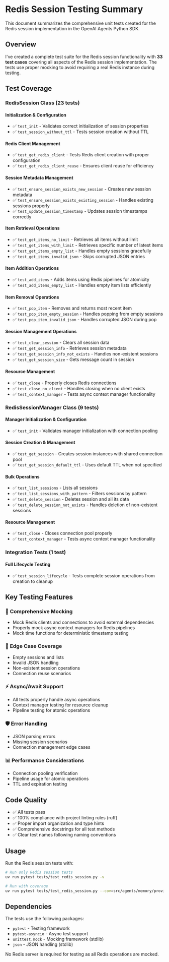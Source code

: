 # Redis Session Testing Summary

This document summarizes the comprehensive unit tests created for the Redis session implementation in the OpenAI Agents Python SDK.

## Overview

I've created a complete test suite for the Redis session functionality with **33 test cases** covering all aspects of the Redis session implementation. The tests use proper mocking to avoid requiring a real Redis instance during testing.

## Test Coverage

### RedisSession Class (23 tests)

#### Initialization & Configuration
- ✅ `test_init` - Validates correct initialization of session properties
- ✅ `test_session_without_ttl` - Tests session creation without TTL

#### Redis Client Management
- ✅ `test_get_redis_client` - Tests Redis client creation with proper configuration
- ✅ `test_get_redis_client_reuse` - Ensures client reuse for efficiency

#### Session Metadata Management
- ✅ `test_ensure_session_exists_new_session` - Creates new session metadata
- ✅ `test_ensure_session_exists_existing_session` - Handles existing sessions properly
- ✅ `test_update_session_timestamp` - Updates session timestamps correctly

#### Item Retrieval Operations
- ✅ `test_get_items_no_limit` - Retrieves all items without limit
- ✅ `test_get_items_with_limit` - Retrieves specific number of latest items
- ✅ `test_get_items_empty_list` - Handles empty sessions gracefully
- ✅ `test_get_items_invalid_json` - Skips corrupted JSON entries

#### Item Addition Operations
- ✅ `test_add_items` - Adds items using Redis pipelines for atomicity
- ✅ `test_add_items_empty_list` - Handles empty item lists efficiently

#### Item Removal Operations
- ✅ `test_pop_item` - Removes and returns most recent item
- ✅ `test_pop_item_empty_session` - Handles popping from empty sessions
- ✅ `test_pop_item_invalid_json` - Handles corrupted JSON during pop

#### Session Management Operations
- ✅ `test_clear_session` - Clears all session data
- ✅ `test_get_session_info` - Retrieves session metadata
- ✅ `test_get_session_info_not_exists` - Handles non-existent sessions
- ✅ `test_get_session_size` - Gets message count in session

#### Resource Management
- ✅ `test_close` - Properly closes Redis connections
- ✅ `test_close_no_client` - Handles closing when no client exists
- ✅ `test_context_manager` - Tests async context manager functionality

### RedisSessionManager Class (9 tests)

#### Manager Initialization & Configuration
- ✅ `test_init` - Validates manager initialization with connection pooling

#### Session Creation & Management
- ✅ `test_get_session` - Creates session instances with shared connection pool
- ✅ `test_get_session_default_ttl` - Uses default TTL when not specified

#### Bulk Operations
- ✅ `test_list_sessions` - Lists all sessions
- ✅ `test_list_sessions_with_pattern` - Filters sessions by pattern
- ✅ `test_delete_session` - Deletes session and all its data
- ✅ `test_delete_session_not_exists` - Handles deletion of non-existent sessions

#### Resource Management
- ✅ `test_close` - Closes connection pool properly
- ✅ `test_context_manager` - Tests async context manager functionality

### Integration Tests (1 test)

#### Full Lifecycle Testing
- ✅ `test_session_lifecycle` - Tests complete session operations from creation to cleanup

## Key Testing Features

### 🎯 **Comprehensive Mocking**
- Mock Redis clients and connections to avoid external dependencies
- Properly mock async context managers for Redis pipelines
- Mock time functions for deterministic timestamp testing

### 🔧 **Edge Case Coverage**
- Empty sessions and lists
- Invalid JSON handling
- Non-existent session operations
- Connection reuse scenarios

### ⚡ **Async/Await Support**
- All tests properly handle async operations
- Context manager testing for resource cleanup
- Pipeline testing for atomic operations

### 🛡️ **Error Handling**
- JSON parsing errors
- Missing session scenarios
- Connection management edge cases

### 📊 **Performance Considerations**
- Connection pooling verification
- Pipeline usage for atomic operations
- TTL and expiration testing

## Code Quality

- ✅ All tests pass
- ✅ 100% compliance with project linting rules (ruff)
- ✅ Proper import organization and type hints
- ✅ Comprehensive docstrings for all test methods
- ✅ Clear test names following naming conventions

## Usage

Run the Redis session tests with:

```bash
# Run only Redis session tests
uv run pytest tests/test_redis_session.py -v

# Run with coverage
uv run pytest tests/test_redis_session.py --cov=src/agents/memory/providers/redis
```

## Dependencies

The tests use the following packages:
- `pytest` - Testing framework
- `pytest-asyncio` - Async test support
- `unittest.mock` - Mocking framework (stdlib)
- `json` - JSON handling (stdlib)

No Redis server is required for testing as all Redis operations are mocked.
